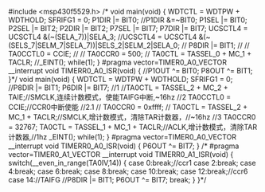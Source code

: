 #include <msp430f5529.h>
/*
void main(void) {
	WDTCTL = WDTPW + WDTHOLD;
	SFRIFG1 = 0;
	P1DIR |= BIT0;
	//P1DIR &=~BIT0;
	P1SEL |= BIT0;
	P2SEL |= BIT2;
	P2DIR |= BIT2;
	P7SEL |= BIT7;
	P7DIR |= BIT7;
	UCSCTL4 = UCSCTL4 &(~(SELA_7))|SELA_3;
	//UCSCTL4 = UCSCTL4 &(~(SELS_7|SELM_7|SELA_7))|SELS_2|SELM_2|SELA_0;
//	P8DIR |= BIT1;
//
//	TA0CCTL0 = CCIE;
//
//	TA0CCR0 = 500;
//	TA0CTL = TASSEL_0 + MC_1 + TACLR;
	//_EINT();
	while(1);
}
#pragma vector=TIMER0_A0_VECTOR
__interrupt void TIMERR0_A0_ISR(void)
{
	//P1OUT ^= BIT0;
	P8OUT ^= BIT1;
}*/
void main(void) {
	WDTCTL = WDTPW + WDTHOLD;
	SFRIFG1 = 0;
	//P8DIR |= BIT1;
	P6DIR |= BIT7;
	//1
	//TA0CTL = TASSEL_2 + MC_2 + TAIE;//SMCLK,连续计数模式，使能TAIFG中断,~16hz
	//2
	TA0CCTL0 = CCIE;//CCR0中断使能
	//2.1
//	TA0CCR0 = 0xffff;
//	TA0CTL = TASSEL_2 + MC_1 + TACLR;//SMCLK,增计数模式，清除TAR计数器，//~16hz
	//3
	TA0CCR0 = 32767;
	TA0CTL = TASSEL_1 + MC_1 + TACLR;//ACLK,增计数模式，清除TAR计数器,//1hz
	_EINT();
	while(1);
}
#pragma vector=TIMER0_A0_VECTOR
__interrupt void TIMERR0_A0_ISR(void)
{
	P6OUT ^= BIT7;
}
/*
#pragma vector=TIMER0_A1_VECTOR
__interrupt void TIMERR0_A1_ISR(void)
{
	switch(__even_in_range(TA0IV,14))
	{
	case 0:break;//ccr1
	case 2:break;
	case 4:break;
	case 6:break;
	case 8:break;
	case 10:break;
	case 12:break;//ccr6
	case 14://TAIFG
		//P8DIR |= BIT1;
		P6OUT ^= BIT7;
		break;
	}
}*/

